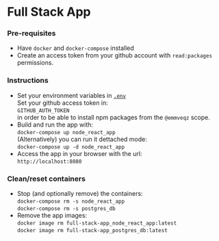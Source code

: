 # Full Stack App


### Pre-requisites

 - Have `docker` and `docker-compose` installed
 - Create an access token from your github account with `read:packages` permissions.


### Instructions

 - Set your environment variables in [`.env`](./.env)  
   Set your github access token in:  
   `GITHUB_AUTH_TOKEN`  
   in order to be able to install npm packages from the `@emmveqz` scope.  
 - Build and run the app with:  
   `docker-compose up node_react_app`  
   (Alternatively) you can run it dettached mode:  
   `docker-compose up -d node_react_app`
 - Access the app in your browser with the url:  
   `http://localhost:8080`


### Clean/reset containers
 - Stop (and optionally remove) the containers:  
   `docker-compose rm -s node_react_app`  
   `docker-compose rm -s postgres_db`
 - Remove the app images:  
   `docker image rm full-stack-app_node_react_app:latest`  
   `docker image rm full-stack-app_postgres_db:latest`

